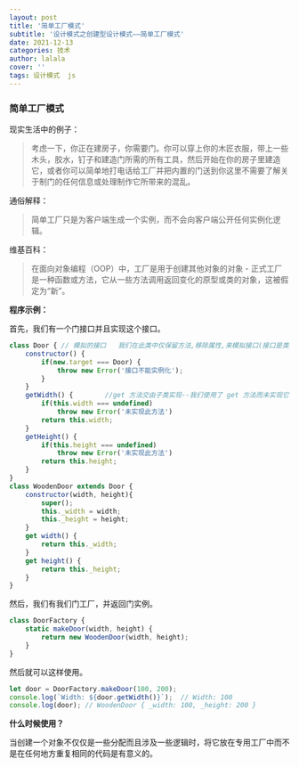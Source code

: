 ```yaml
---
layout: post
title: '简单工厂模式'
subtitle: '设计模式之创建型设计模式——简单工厂模式'
date: 2021-12-13
categories: 技术
author: lalala
cover: ''
tags: 设计模式  js
---
```


### 简单工厂模式

现实生活中的例子：

> 考虑一下，你正在建房子，你需要门。你可以穿上你的木匠衣服，带上一些木头，胶水，钉子和建造门所需的所有工具，然后开始在你的房子里建造它，或者你可以简单地打电话给工厂并把内置的门送到你这里不需要了解关于制门的任何信息或处理制作它所带来的混乱。

通俗解释：

> 简单工厂只是为客户端生成一个实例，而不会向客户端公开任何实例化逻辑。

维基百科：

> 在面向对象编程（OOP）中，工厂是用于创建其他对象的对象 - 正式工厂是一种函数或方法，它从一些方法调用返回变化的原型或类的对象，这被假定为“新”。

**程序示例：**

首先，我们有一个门接口并且实现这个接口。

```js
class Door { // 模拟的接口   我们在此类中仅保留方法,移除属性,来模拟接口(接口是类要实现的方法的集合,仅声明方法而不实现方法)  或者你也可以认为一定程度上模仿了抽象类: 在抽象类中定义了抽象方法方法(具体实现交由子类).
    constructor() {
        if(new.target === Door) {
            throw new Error('接口不能实例化');
        }
    }
    getWidth() {        //get 方法交由子类实现--我们使用了 get 方法而未实现它(交由子类实现)
        if(this.width === undefined)
            throw new Error('未实现此方法')
        return this.width;
    }
    getHeight() {
        if(this.height === undefined)
            throw new Error('未实现此方法')
        return this.height;
    }
}
class WoodenDoor extends Door {
    constructor(width, height){
        super();
        this._width = width;
        this._height = height;
    }
    get width() {
        return this._width;
    }
    get height() {
        return this._height;
    }
}
```

然后，我们有我们门工厂，并返回门实例。

```js
class DoorFactory {
    static makeDoor(width, height) {
        return new WoodenDoor(width, height);
    }
}
```

然后就可以这样使用。

```js
let door = DoorFactory.makeDoor(100, 200);
console.log(`Width: ${door.getWidth()}`);  // Width: 100
console.log(door); // WoodenDoor { _width: 100, _height: 200 }
```

**什么时候使用？**

当创建一个对象不仅仅是一些分配而且涉及一些逻辑时，将它放在专用工厂中而不是在任何地方重复相同的代码是有意义的。